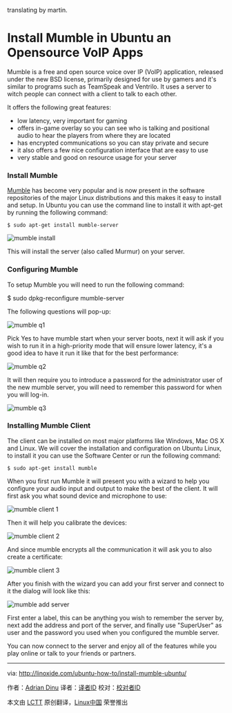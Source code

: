 translating by martin.

Install Mumble in Ubuntu an Opensource VoIP Apps
================================================================================
Mumble is a free and open source voice over IP (VoIP) application, released under the new BSD license, primarily designed for use by gamers and it's similar to programs such as TeamSpeak and Ventrilo. It uses a server to witch people can connect with a client to talk to each other.

It offers the following great features:

- low latency, very important for gaming
- offers in-game overlay so you can see who is talking and positional audio to hear the players from where they are located
- has encrypted communications so you can stay private and secure
- it also offers a few nice configuration interface that are easy to use
- very stable and good on resource usage for your server

### Install Mumble ###

[Mumble][1] has become very popular and is now present in the software repositories of the major Linux distributions and this makes it easy to install and setup. In Ubuntu you can use the command line to install it with apt-get by running the following command:

    $ sudo apt-get install mumble-server

![mumble install](http://blog.linoxide.com/wp-content/uploads/2015/01/mumble-install.jpg)

This will install the server (also called Murmur) on your server.

### Configuring Mumble ###

To setup Mumble you will need to run the following command:

$ sudo dpkg-reconfigure mumble-server

The following questions will pop-up:

![mumble q1](http://blog.linoxide.com/wp-content/uploads/2015/01/mumble-q1.jpg)

Pick Yes to have mumble start when your server boots, next it will ask if you wish to run it in a high-priority mode that will ensure lower latency, it's a good idea to have it run it like that for the best performance:

![mumble q2](http://blog.linoxide.com/wp-content/uploads/2015/01/mumble-q2.jpg)

It will then require you to introduce a password for the administrator user of the new mumble server, you will need to remember this password for when you will log-in.

![mumble q3](http://blog.linoxide.com/wp-content/uploads/2015/01/mumble-q3.jpg)

### Installing Mumble Client ###

The client can be installed on most major platforms like Windows, Mac OS X and Linux. We will cover the installation and configuration on Ubuntu Linux, to install it you can use the Software Center or run the following command:

    $ sudo apt-get install mumble

When you first run Mumble it will present you with a wizard to help you configure your audio input and output to make the best of the client. It will first ask you what sound device and microphone to use:

![mumble client 1](http://blog.linoxide.com/wp-content/uploads/2015/01/mumble-client-1.jpg)

Then it will help you calibrate the devices:

![mumble client 2](http://blog.linoxide.com/wp-content/uploads/2015/01/mumble-client-2.jpg)

And since mumble encrypts all the communication it will ask you to also create a certificate:

![mumble client 3](http://blog.linoxide.com/wp-content/uploads/2015/01/mumble-client-3.jpg)

After you finish with the wizard you can add your first server and connect to it the dialog will look like this:

![mumble add server](http://blog.linoxide.com/wp-content/uploads/2015/01/mumble-add-server.jpg)

First enter a label, this can be anything you wish to remember the server by, next add the address and port of the server, and finally use "SuperUser" as user and the password you used when you configured the mumble server.

You can now connect to the server and enjoy all of the features while you play online or talk to your friends or partners.

--------------------------------------------------------------------------------

via: http://linoxide.com/ubuntu-how-to/install-mumble-ubuntu/

作者：[Adrian Dinu][a]
译者：[译者ID](https://github.com/译者ID)
校对：[校对者ID](https://github.com/校对者ID)

本文由 [LCTT](https://github.com/LCTT/TranslateProject) 原创翻译，[Linux中国](http://linux.cn/) 荣誉推出

[a]:http://linoxide.com/author/adriand/
[1]:http://wiki.mumble.info/wiki/Main_Page
